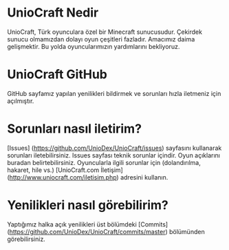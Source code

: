 # UnioCraft Nedir
UnioCraft, Türk oyunculara özel bir Minecraft sunucusudur. Çekirdek sunucu olmamızdan dolayı oyun çeşitleri fazladır. Amacımız daima gelişmektir. Bu yolda oyuncularımızın yardımlarını bekliyoruz.

# UnioCraft GitHub
GitHub sayfamız yapılan yenilikleri bildirmek ve sorunları hızla iletmeniz için açılmıştır.

# Sorunları nasıl iletirim?
[Issues] (https://github.com/UnioDex/UnioCraft/issues) sayfasını kullanarak sorunları iletebilirsiniz. Issues sayfası teknik sorunlar içindir. Oyun açıklarını buradan belirtebilirsiniz. Oyuncularla ilgili sorunlar için (dolandırılma, hakaret, hile vs.) [UnioCraft.com İletişim] (http://www.uniocraft.com/iletisim.php) adresini kullanın. 

# Yenilikleri nasıl görebilirim?
Yaptığımız halka açık yenilikleri üst bölümdeki [Commits] (https://github.com/UnioDex/UnioCraft/commits/master) bölümünden görebilirsiniz.
